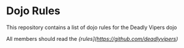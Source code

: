 Dojo Rules
==========

This repository contains a list of dojo rules for the Deadly Vipers dojo

All members should read the *{rules](https://github.com/deadlyvipers)*
